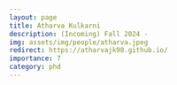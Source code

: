 ```yaml
---
layout: page
title: Atharva Kulkarni
description: (Incoming) Fall 2024 -
img: assets/img/people/atharva.jpeg
redirect: https://atharvajk98.github.io/
importance: 7
category: phd
---
```

